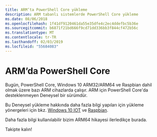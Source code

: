 ```yaml
---
title: ARM’ta PowerShell Core yükleme
description: ARM tabanlı sistemlerde PowerShell Core yükleme
ms.date: 08/06/2018
ms.openlocfilehash: 1f41df9120461da55e35dfe4c2ec4ddefbc5b36e
ms.sourcegitcommit: b6871f21bd666f9cd71dd336bb3f844cf472b56c
ms.translationtype: MT
ms.contentlocale: tr-TR
ms.lasthandoff: 02/03/2019
ms.locfileid: "55684083"
---
```

# <a name="powershell-core-on-arm"></a>ARM’da PowerShell Core

Bugün, PowerShell Core, Windows 10 ARM32/ARM64 ve Raspbian dahil olmak üzere bazı ARM cihazlarda çalışır.
ARM için PowerShell Core'da desteklenmeyen Deneysel bir sürümdür.

Bu Deneysel yükleme hakkında daha fazla bilgi yapıları için yükleme yönergeleri için bkz. [Windows 10 IOT](installing-powershell-core-on-windows.md#deploying-on-windows-iot) ve [Raspbian](installing-powershell-core-on-linux.md#raspbian).

Daha fazla bilgi kullanılabilir bizim ARM64 hikayesi ilerledikçe burada.

Takipte kalın!
